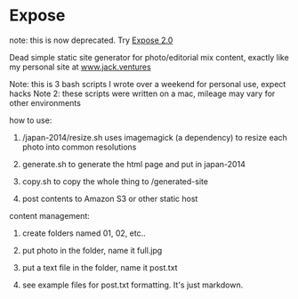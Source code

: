 # Expose

note: this is now deprecated. Try [Expose 2.0](https://github.com/Jack000/Expose-2.0)

Dead simple static site generator for photo/editorial mix content, exactly like my personal site at www.jack.ventures

Note: this is 3 bash scripts I wrote over a weekend for personal use, expect hacks
Note 2: these scripts were written on a mac, mileage may vary for other environments

how to use:

1. /japan-2014/resize.sh uses imagemagick (a dependency) to resize each photo into common resolutions

2. generate.sh to generate the html page and put in japan-2014

3. copy.sh to copy the whole thing to /generated-site

4. post contents to Amazon S3 or other static host

content management:

1. create folders named 01, 02, etc..

2. put photo in the folder, name it full.jpg

3. put a text file in the folder, name it post.txt

4. see example files for post.txt formatting. It's just markdown.